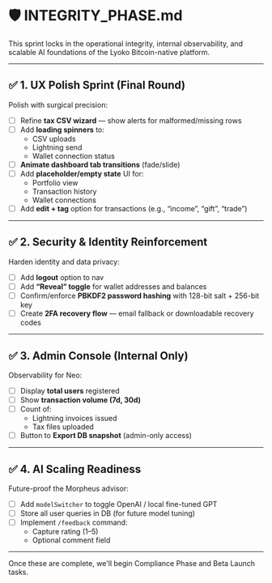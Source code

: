 
# 🛡️ INTEGRITY_PHASE.md

This sprint locks in the operational integrity, internal observability, and scalable AI foundations of the Lyoko Bitcoin-native platform.

---

## ✅ 1. UX Polish Sprint (Final Round)
Polish with surgical precision:
- [ ] Refine **tax CSV wizard** — show alerts for malformed/missing rows
- [ ] Add **loading spinners** to:
  - CSV uploads  
  - Lightning send  
  - Wallet connection status
- [ ] **Animate dashboard tab transitions** (fade/slide)
- [ ] Add **placeholder/empty state** UI for:
  - Portfolio view  
  - Transaction history  
  - Wallet connections
- [ ] Add **edit + tag** option for transactions (e.g., “income”, “gift”, “trade”)

---

## ✅ 2. Security & Identity Reinforcement
Harden identity and data privacy:
- [ ] Add **logout** option to nav
- [ ] Add **“Reveal” toggle** for wallet addresses and balances
- [ ] Confirm/enforce **PBKDF2 password hashing** with 128-bit salt + 256-bit key
- [ ] Create **2FA recovery flow** — email fallback or downloadable recovery codes

---

## ✅ 3. Admin Console (Internal Only)
Observability for Neo:
- [ ] Display **total users** registered
- [ ] Show **transaction volume (7d, 30d)**
- [ ] Count of:
  - Lightning invoices issued
  - Tax files uploaded
- [ ] Button to **Export DB snapshot** (admin-only access)

---

## ✅ 4. AI Scaling Readiness
Future-proof the Morpheus advisor:
- [ ] Add `modelSwitcher` to toggle OpenAI / local fine-tuned GPT
- [ ] Store all user queries in DB (for future model tuning)
- [ ] Implement `/feedback` command:
  - Capture rating (1–5)
  - Optional comment field

---

Once these are complete, we'll begin Compliance Phase and Beta Launch tasks.

